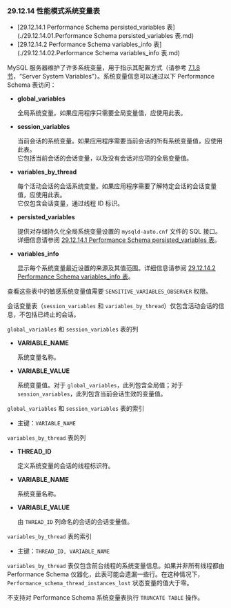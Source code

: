 ### 29.12.14 性能模式系统变量表

- [29.12.14.1 Performance Schema persisted_variables 表](./29.12.14.01.Performance Schema persisted_variables 表.md)
- [29.12.14.2 Performance Schema variables_info 表](./29.12.14.02.Performance Schema variables_info 表.md)

MySQL 服务器维护了许多系统变量，用于指示其配置方式（请参考 [7.1.8 节](#7.1.8)，“Server System Variables”）。系统变量信息可以通过以下 Performance Schema 表访问：

- **global_variables**
  
  全局系统变量。如果应用程序只需要全局变量值，应使用此表。
  
- **session_variables**
  
  当前会话的系统变量。如果应用程序需要当前会话的所有系统变量值，应使用此表。  
  它包括当前会话的会话变量，以及没有会话对应项的全局变量值。
  
- **variables_by_thread**
  
  每个活动会话的会话系统变量。如果应用程序需要了解特定会话的会话变量值，应使用此表。  
  它仅包含会话变量，通过线程 ID 标识。
  
- **persisted_variables**
  
  提供对存储持久化全局系统变量设置的 `mysqld-auto.cnf` 文件的 SQL 接口。详细信息请参阅 [29.12.14.1 Performance Schema persisted_variables 表](#29.12.14.1)。
  
- **variables_info**

  显示每个系统变量最近设置的来源及其值范围。详细信息请参阅 [29.12.14.2 Performance Schema variables_info 表](#29.12.14.2)。

查看这些表中的敏感系统变量值需要 `SENSITIVE_VARIABLES_OBSERVER` 权限。

会话变量表（`session_variables` 和 `variables_by_thread`）仅包含活动会话的信息，不包括已终止的会话。

`global_variables` 和 `session_variables` 表的列

- **VARIABLE_NAME**
  
  系统变量名称。
  
- **VARIABLE_VALUE**
  
  系统变量值。对于 `global_variables`，此列包含全局值；对于 `session_variables`，此列包含当前会话生效的变量值。

`global_variables` 和 `session_variables` 表的索引

- 主键：`VARIABLE_NAME`

`variables_by_thread` 表的列

- **THREAD_ID**
  
  定义系统变量的会话的线程标识符。
  
- **VARIABLE_NAME**
  
  系统变量名称。
  
- **VARIABLE_VALUE**
  
  由 `THREAD_ID` 列命名的会话的会话变量值。

`variables_by_thread` 表的索引

- 主键：`THREAD_ID, VARIABLE_NAME`

`variables_by_thread` 表仅包含前台线程的系统变量信息。如果并非所有线程都由 Performance Schema 仪器化，此表可能会遗漏一些行。在这种情况下，`Performance_schema_thread_instances_lost` 状态变量的值大于零。

不支持对 Performance Schema 系统变量表执行 `TRUNCATE TABLE` 操作。